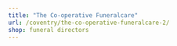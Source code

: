```yaml
---
title: "The Co-operative Funeralcare"
url: /coventry/the-co-operative-funeralcare-2/
shop: funeral directors
---
```

